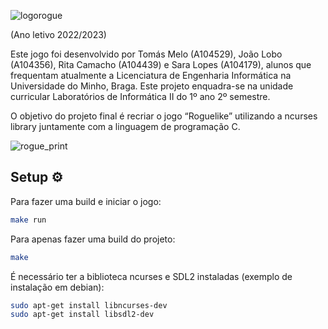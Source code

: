 ![logorogue](https://github.com/joaodiaslobo/rogue-pointers/assets/30907944/f885fc2f-5963-4216-841d-a356bb4cb102)

(Ano letivo 2022/2023)

Este jogo foi desenvolvido por Tomás Melo (A104529), João Lobo (A104356), Rita Camacho (A104439) e Sara Lopes (A104179), alunos que frequentam atualmente a Licenciatura de Engenharia Informática na Universidade do Minho, Braga. Este projeto enquadra-se na unidade curricular Laboratórios de Informática II do 1º ano 2º semestre.


O objetivo do projeto final é recriar o jogo “Roguelike” utilizando a ncurses library juntamente com a linguagem de programação C.

![rogue_print](https://github.com/joaodiaslobo/rogue-pointers/assets/30907944/f2de4923-3f11-4d2f-b910-b1d5f4cb7451)

## Setup  ⚙️

Para fazer uma build e iniciar o jogo:
```bash
make run
```
Para apenas fazer uma build do projeto:
```bash
make
```

É necessário ter a biblioteca ncurses e SDL2 instaladas (exemplo de instalação em debian):

```bash
sudo apt-get install libncurses-dev
sudo apt-get install libsdl2-dev
```
